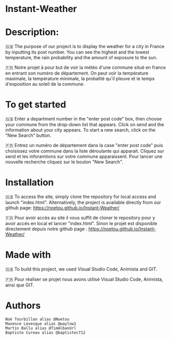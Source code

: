 # Instant-Weather


# Description:
🇬🇧 The purpose of our project is to display the weather for a city in France by inputting its post number. You can see the highest and the lowest temperature, the rain probability and the amount of exposure to the sun.

🇫🇷 Notre projet à pour but de voir la météo d'une commune situé en france en entrant son numéro de département. On peut voir la température maximale, la température minimale, la probalité qu'il pleuve et le temps d'exposition au soleil de la commune.


# To get started
🇬🇧 Enter a department number in the "enter post code" box, then choose your commune from the drop-down list that appears.
Click on send and the information about your city appears. 
To start a new search, click on the "New Search" button.

🇫🇷 Entrez un numéro de département dans la case "enter post code" puis choisissez votre commune dans la liste déroulante qui apparait.
Cliquez sur send et les inforamtions sur votre commune apparaissent. 
Pour lancer une nouvelle recherche cliquez sur le bouton "New Search".


# Installation
🇬🇧 To access the site, simply clone the repository for local access and launch "index.html".
Alternatively, the project is available directly from our github page: https://noetou.github.io/Instant-Weather/

🇫🇷 Pour avoir accès au site il vous suffit de cloner le repository pour y avoir accés en local et lancer "index.html".
Sinon le projet est disponible directement depuis notre github page : https://noetou.github.io/Instant-Weather/


# Made with

🇬🇧 To build this project, we used Visual Studio Code, Animista and GIT.

🇫🇷 Pour réaliser se projet nous avons utilisé Visual Studio Code, Animista, ainsi que GIT.


# Authors


    Noé Tourbillon alias @Noetou
    Maxence Levesque alias @waylow1
    Martin Ballu alias @TimAlbanUrl
    Baptiste Cureau alias @baptistec712


